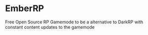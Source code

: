 # EmberRP
Free Open Source RP Gamemode to be a alternative to DarkRP with constant content updates to the gamemode
